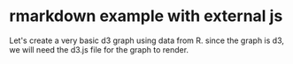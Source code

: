 # rmarkdown example with external js

Let's create a very basic d3 graph using data from R.  since the graph is d3, we will need the d3.js file for the graph to render.



<style>

.counties {
  fill: none;
}

.states {
  fill: none;
  stroke: #fff;
  stroke-linejoin: round;
}

</style>
<svg width="960" height="600"></svg>
<script src="https://d3js.org/d3.v4.min.js"></script>
<script src="https://d3js.org/d3-scale-chromatic.v1.min.js"></script>
<script src="https://d3js.org/topojson.v2.min.js"></script>
<script>

var svg = d3.select("svg"),
    width = +svg.attr("width"),
    height = +svg.attr("height");

var unemployment = d3.map();

var path = d3.geoPath();

var x = d3.scaleLinear()
    .domain([1, 10])
    .rangeRound([200, 300]);

var color = d3.scaleThreshold()
    .domain(d3.range(2, 10))
    .range(d3.schemeBlues[9]);

var g = svg.append("g")
    .attr("class", "key")
    .attr("transform", "translate(0,40)");

g.selectAll("rect")
  .data(color.range().map(function(d) {
      d = color.invertExtent(d);
      if (d[0] == null) d[0] = x.domain()[0];
      if (d[1] == null) d[1] = x.domain()[1];
      return d;
    }))
  .enter().append("rect")
    .attr("height", 8)
    .attr("x", function(d) { return x(d[0]); })
    .attr("width", function(d) { return x(d[1]) - x(d[0]); })
    .attr("fill", function(d) { return color(d[0]); });

g.append("text")
    .attr("class", "caption")
    .attr("x", x.range()[0])
    .attr("y", -6)
    .attr("fill", "#000")
    .attr("text-anchor", "start")
    .attr("font-weight", "bold")
    .text("Unemployment rate");

g.call(d3.axisBottom(x)
    .tickSize(13)
    .tickFormat(function(x, i) { return i ? x : x + "%"; })
    .tickValues(color.domain()))
  .select(".domain")
    .remove();

d3.queue()
    .defer(d3.json, "https://d3js.org/us-10m.v1.json")
    .defer(d3.tsv, "unemployment.tsv", function(d) { unemployment.set(d.id, +d.rate); })
    .await(ready);

function ready(error, us) {
  if (error) throw error;

  svg.append("g")
      .attr("class", "counties")
    .selectAll("path")
    .data(topojson.feature(us, us.objects.counties).features)
    .enter().append("path")
      .attr("fill", function(d) { return color(d.rate = unemployment.get(d.id)); })
      .attr("d", path)
    .append("title")
      .text(function(d) { return d.rate + "%"; });

  svg.append("path")
      .datum(topojson.mesh(us, us.objects.states, function(a, b) { return a !== b; }))
      .attr("class", "states")
      .attr("d", path);
}

</script>





<script src="http://d3js.org/d3.v3.min.js" language="JavaScript"></script>
<script src="liquidFillGauge.js" language="JavaScript"></script>
<style>
    .liquidFillGaugeText { font-family: Helvetica; font-weight: bold; }
</style>
<body>
<svg id="fillgauge1" width="97%" height="250" onclick="gauge1.update(NewValue());"></svg>
<svg id="fillgauge2" width="19%" height="200" onclick="gauge2.update(NewValue());"></svg>
<svg id="fillgauge3" width="19%" height="200" onclick="gauge3.update(NewValue());"></svg>
<svg id="fillgauge4" width="19%" height="200" onclick="gauge4.update(NewValue());"></svg>
<svg id="fillgauge5" width="19%" height="200" onclick="gauge5.update(NewValue());"></svg>
<svg id="fillgauge6" width="19%" height="200" onclick="gauge6.update(NewValue());"></svg>





<script language="JavaScript">
    var gauge1 = loadLiquidFillGauge("fillgauge1", 10);
    var config1 = liquidFillGaugeDefaultSettings();
    config1.circleColor = "#FF7777";
    config1.textColor = "#FF4444";
    config1.waveTextColor = "#FFAAAA";
    config1.waveColor = "#FFDDDD";
    config1.circleThickness = 0.2;
    config1.textVertPosition = 0.9;
    config1.waveAnimateTime = 1000;
    var gauge2= loadLiquidFillGauge("fillgauge2", 28, config1);
    var config2 = liquidFillGaugeDefaultSettings();
    config2.circleColor = "#D4AB6A";
    config2.textColor = "#553300";
    config2.waveTextColor = "#805615";
    config2.waveColor = "#AA7D39";
    config2.circleThickness = 0.1;
    config2.circleFillGap = 0.2;
    config2.textVertPosition = 0.8;
    config2.waveAnimateTime = 2000;
    config2.waveHeight = 0.3;
    config2.waveCount = 1;
    var gauge3 = loadLiquidFillGauge("fillgauge3", 60.1, config2);
    var config3 = liquidFillGaugeDefaultSettings();
    config3.textVertPosition = 0.8;
    config3.waveAnimateTime = 5000;
    config3.waveHeight = 0.15;
    config3.waveAnimate = false;
    config3.waveOffset = 0.25;
    config3.valueCountUp = false;
    config3.displayPercent = false;
    var gauge4 = loadLiquidFillGauge("fillgauge4", 50, config3);
    var config4 = liquidFillGaugeDefaultSettings();
    config4.circleThickness = 0.15;
    config4.circleColor = "#808015";
    config4.textColor = "#555500";
    config4.waveTextColor = "#FFFFAA";
    config4.waveColor = "#AAAA39";
    config4.textVertPosition = 0.8;
    config4.waveAnimateTime = 1000;
    config4.waveHeight = 0.05;
    config4.waveAnimate = true;
    config4.waveRise = false;
    config4.waveHeightScaling = false;
    config4.waveOffset = 0.25;
    config4.textSize = 0.75;
    config4.waveCount = 3;
    var gauge5 = loadLiquidFillGauge("fillgauge5", 60.44, config4);
    var config5 = liquidFillGaugeDefaultSettings();
    config5.circleThickness = 0.4;
    config5.circleColor = "#6DA398";
    config5.textColor = "#0E5144";
    config5.waveTextColor = "#6DA398";
    config5.waveColor = "#246D5F";
    config5.textVertPosition = 0.52;
    config5.waveAnimateTime = 5000;
    config5.waveHeight = 0;
    config5.waveAnimate = false;
    config5.waveCount = 2;
    config5.waveOffset = 0.25;
    config5.textSize = 1.2;
    config5.minValue = 30;
    config5.maxValue = 150
    config5.displayPercent = false;
    var gauge6 = loadLiquidFillGauge("fillgauge6", 120, config5);
    
    function NewValue(){
        if(Math.random() > .5){
            return Math.round(Math.random()*100);
        } else {
            return (Math.random()*100).toFixed(1);
        }
    }
</script>

